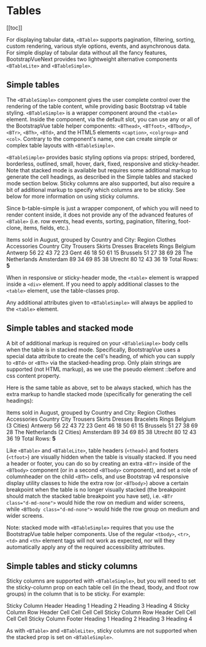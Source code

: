 # Tables

<ClientOnly>
  <Teleport to=".bd-toc">

[[toc]]

  </Teleport>
</ClientOnly>

<div class="lead mb-5">

For displaying tabular data, `<BTable>` supports pagination, filtering, sorting, custom rendering, various style options, events, and asynchronous data. For simple display of tabular data without all the fancy features, BootstrapVueNext provides two lightweight alternative components `<BTableLite>` and `<BTableSimple>`.

</div>

## Simple tables

The `<BTableSimple>` component gives the user complete control over the rendering of the table content, while providing basic Bootstrap v4 table styling. `<BTableSimple>` is a wrapper component around the `<table>` element. Inside the component, via the default slot, you can use any or all of the BootstrapVue table helper components: `<BThead>`, `<BTfoot>`, `<BTbody>`, `<BTr>`, `<BTh>`, `<BTd>`, and the HTML5 elements `<caption>`, `<colgroup>` and `<col>`. Contrary to the component's name, one can create simple or complex table layouts with `<BTableSimple>`.

`<BTableSimple>` provides basic styling options via props: striped, bordered, borderless, outlined, small, hover, dark, fixed, responsive and sticky-header. Note that stacked mode is available but requires some additional markup to generate the cell headings, as described in the Simple tables and stacked mode section below. Sticky columns are also supported, but also require a bit of additional markup to specify which columns are to be sticky. See below for more information on using sticky columns.

Since b-table-simple is just a wrapper component, of which you will need to render content inside, it does not provide any of the advanced features of `<BTable>` (i.e. row events, head events, sorting, pagination, filtering, foot-clone, items, fields, etc.).

<HighlightCard>
  <BTableSimple hover small caption-top responsive>
    <caption>Items sold in August, grouped by Country and City:</caption>
    <colgroup><col><col></colgroup>
    <colgroup><col><col><col></colgroup>
    <colgroup><col><col></colgroup>
    <BThead head-variant="dark">
      <BTr>
        <BTh colspan="2">Region</BTh>
        <BTh colspan="3">Clothes</BTh>
        <BTh colspan="2">Accessories</BTh>
      </BTr>
      <BTr>
        <BTh>Country</BTh>
        <BTh>City</BTh>
        <BTh>Trousers</BTh>
        <BTh>Skirts</BTh>
        <BTh>Dresses</BTh>
        <BTh>Bracelets</BTh>
        <BTh>Rings</BTh>
      </BTr>
    </BThead>
    <BTbody>
      <BTr>
        <BTh rowspan="3">Belgium</BTh>
        <BTh class="text-end">Antwerp</BTh>
        <BTd>56</BTd>
        <BTd>22</BTd>
        <BTd>43</BTd>
        <BTd variant="success">72</BTd>
        <BTd>23</BTd>
      </BTr>
      <BTr>
        <BTh class="text-end">Gent</BTh>
        <BTd>46</BTd>
        <BTd variant="warning">18</BTd>
        <BTd>50</BTd>
        <BTd>61</BTd>
        <BTd variant="danger">15</BTd>
      </BTr>
      <BTr>
        <BTh class="text-end">Brussels</BTh>
        <BTd>51</BTd>
        <BTd>27</BTd>
        <BTd>38</BTd>
        <BTd>69</BTd>
        <BTd>28</BTd>
      </BTr>
      <BTr>
        <BTh rowspan="2">The Netherlands</BTh>
        <BTh class="text-end">Amsterdam</BTh>
        <BTd variant="success">89</BTd>
        <BTd>34</BTd>
        <BTd>69</BTd>
        <BTd>85</BTd>
        <BTd>38</BTd>
      </BTr>
      <BTr>
        <BTh class="text-end">Utrecht</BTh>
        <BTd>80</BTd>
        <BTd variant="danger">12</BTd>
        <BTd>43</BTd>
        <BTd>36</BTd>
        <BTd variant="warning">19</BTd>
      </BTr>
    </BTbody>
    <BTfoot>
      <BTr>
        <BTd colspan="7" variant="secondary" class="text-end">
          Total Rows: <b>5</b>
        </BTd>
      </BTr>
    </BTfoot>
  </BTableSimple>
  <template #html>

```vue-html
<BTableSimple hover small caption-top responsive>
  <caption>
    Items sold in August, grouped by Country and City:
  </caption>
  <colgroup>
    <col />
    <col />
  </colgroup>
  <colgroup>
    <col />
    <col />
    <col />
  </colgroup>
  <colgroup>
    <col />
    <col />
  </colgroup>
  <BThead head-variant="dark">
    <BTr>
      <BTh colspan="2">Region</BTh>
      <BTh colspan="3">Clothes</BTh>
      <BTh colspan="2">Accessories</BTh>
    </BTr>
    <BTr>
      <BTh>Country</BTh>
      <BTh>City</BTh>
      <BTh>Trousers</BTh>
      <BTh>Skirts</BTh>
      <BTh>Dresses</BTh>
      <BTh>Bracelets</BTh>
      <BTh>Rings</BTh>
    </BTr>
  </BThead>
  <BTbody>
    <BTr>
      <BTh rowspan="3">Belgium</BTh>
      <BTh class="text-end">Antwerp</BTh>
      <BTd>56</BTd>
      <BTd>22</BTd>
      <BTd>43</BTd>
      <BTd variant="success">72</BTd>
      <BTd>23</BTd>
    </BTr>
    <BTr>
      <BTh class="text-end">Gent</BTh>
      <BTd>46</BTd>
      <BTd variant="warning">18</BTd>
      <BTd>50</BTd>
      <BTd>61</BTd>
      <BTd variant="danger">15</BTd>
    </BTr>
    <BTr>
      <BTh class="text-end">Brussels</BTh>
      <BTd>51</BTd>
      <BTd>27</BTd>
      <BTd>38</BTd>
      <BTd>69</BTd>
      <BTd>28</BTd>
    </BTr>
    <BTr>
      <BTh rowspan="2">The Netherlands</BTh>
      <BTh class="text-end">Amsterdam</BTh>
      <BTd variant="success">89</BTd>
      <BTd>34</BTd>
      <BTd>69</BTd>
      <BTd>85</BTd>
      <BTd>38</BTd>
    </BTr>
    <BTr>
      <BTh class="text-end">Utrecht</BTh>
      <BTd>80</BTd>
      <BTd variant="danger">12</BTd>
      <BTd>43</BTd>
      <BTd>36</BTd>
      <BTd variant="warning">19</BTd>
    </BTr>
  </BTbody>
  <BTfoot>
    <BTr>
      <BTd colspan="7" variant="secondary" class="text-end"> Total Rows: <b>5</b> </BTd>
    </BTr>
  </BTfoot>
</BTableSimple>
```

  </template>
</HighlightCard>

When in responsive or sticky-header mode, the `<table>` element is wrapped inside a `<div>` element. If you need to apply additional classes to the `<table>` element, use the table-classes prop.

Any additional attributes given to `<BTableSimple>` will always be applied to the `<table>` element.

## Simple tables and stacked mode

A bit of additional markup is required on your `<BTableSimple>` body cells when the table is in stacked mode. Specifically, BootstrapVue uses a special data attribute to create the cell's heading, of which you can supply to `<BTd>` or `<BTh>` via the stacked-heading prop. Only plain strings are supported (not HTML markup), as we use the pseudo element ::before and css content property.

Here is the same table as above, set to be always stacked, which has the extra markup to handle stacked mode (specifically for generating the cell headings):

<HighlightCard>
  <BTableSimple hover small caption-top stacked>
    <caption>Items sold in August, grouped by Country and City:</caption>
    <colgroup><col><col></colgroup>
    <colgroup><col><col><col></colgroup>
    <colgroup><col><col></colgroup>
    <BThead head-variant="dark">
      <BTr>
        <BTh colspan="2">Region</BTh>
        <BTh colspan="3">Clothes</BTh>
        <BTh colspan="2">Accessories</BTh>
      </BTr>
      <BTr>
        <BTh>Country</BTh>
        <BTh>City</BTh>
        <BTh>Trousers</BTh>
        <BTh>Skirts</BTh>
        <BTh>Dresses</BTh>
        <BTh>Bracelets</BTh>
        <BTh>Rings</BTh>
      </BTr>
    </BThead>
    <BTbody>
      <BTr>
        <BTh rowspan="3" class="text-center">Belgium (3 Cities)</BTh>
        <BTh stacked-heading="City" class="text-start">Antwerp</BTh>
        <BTd stacked-heading="Clothes: Trousers">56</BTd>
        <BTd stacked-heading="Clothes: Skirts">22</BTd>
        <BTd stacked-heading="Clothes: Dresses">43</BTd>
        <BTd stacked-heading="Accessories: Bracelets" variant="success">72</BTd>
        <BTd stacked-heading="Accessories: Rings">23</BTd>
      </BTr>
      <BTr>
        <BTh stacked-heading="City">Gent</BTh>
        <BTd stacked-heading="Clothes: Trousers">46</BTd>
        <BTd stacked-heading="Clothes: Skirts" variant="warning">18</BTd>
        <BTd stacked-heading="Clothes: Dresses">50</BTd>
        <BTd stacked-heading="Accessories: Bracelets">61</BTd>
        <BTd stacked-heading="Accessories: Rings" variant="danger">15</BTd>
      </BTr>
      <BTr>
        <BTh stacked-heading="City">Brussels</BTh>
        <BTd stacked-heading="Clothes: Trousers">51</BTd>
        <BTd stacked-heading="Clothes: Skirts">27</BTd>
        <BTd stacked-heading="Clothes: Dresses">38</BTd>
        <BTd stacked-heading="Accessories: Bracelets">69</BTd>
        <BTd stacked-heading="Accessories: Rings">28</BTd>
      </BTr>
      <BTr>
        <BTh rowspan="2" class="text-center">The Netherlands (2 Cities)</BTh>
        <BTh stacked-heading="City">Amsterdam</BTh>
        <BTd stacked-heading="Clothes: Trousers" variant="success">89</BTd>
        <BTd stacked-heading="Clothes: Skirts">34</BTd>
        <BTd stacked-heading="Clothes: Dresses">69</BTd>
        <BTd stacked-heading="Accessories: Bracelets">85</BTd>
        <BTd stacked-heading="Accessories: Rings">38</BTd>
      </BTr>
      <BTr>
        <BTh stacked-heading="City">Utrecht</BTh>
        <BTd stacked-heading="Clothes: Trousers">80</BTd>
        <BTd stacked-heading="Clothes: Skirts" variant="danger">12</BTd>
        <BTd stacked-heading="Clothes: Dresses">43</BTd>
        <BTd stacked-heading="Accessories: Bracelets">36</BTd>
        <BTd stacked-heading="Accessories: Rings" variant="warning">19</BTd>
      </BTr>
    </BTbody>
    <BTfoot>
      <BTr>
        <BTd colspan="7" variant="secondary" class="text-end">
          Total Rows: <b>5</b>
        </BTd>
      </BTr>
    </BTfoot>
  </BTableSimple>
  <template #html>

```vue-html
<BTableSimple hover small caption-top stacked>
  <caption>
    Items sold in August, grouped by Country and City:
  </caption>
  <colgroup>
    <col />
    <col />
  </colgroup>
  <colgroup>
    <col />
    <col />
    <col />
  </colgroup>
  <colgroup>
    <col />
    <col />
  </colgroup>
  <BThead head-variant="dark">
    <BTr>
      <BTh colspan="2">Region</BTh>
      <BTh colspan="3">Clothes</BTh>
      <BTh colspan="2">Accessories</BTh>
    </BTr>
    <BTr>
      <BTh>Country</BTh>
      <BTh>City</BTh>
      <BTh>Trousers</BTh>
      <BTh>Skirts</BTh>
      <BTh>Dresses</BTh>
      <BTh>Bracelets</BTh>
      <BTh>Rings</BTh>
    </BTr>
  </BThead>
  <BTbody>
    <BTr>
      <BTh rowspan="3" class="text-center">Belgium (3 Cities)</BTh>
      <BTh stacked-heading="City" class="text-start">Antwerp</BTh>
      <BTd stacked-heading="Clothes: Trousers">56</BTd>
      <BTd stacked-heading="Clothes: Skirts">22</BTd>
      <BTd stacked-heading="Clothes: Dresses">43</BTd>
      <BTd stacked-heading="Accessories: Bracelets" variant="success">72</BTd>
      <BTd stacked-heading="Accessories: Rings">23</BTd>
    </BTr>
    <BTr>
      <BTh stacked-heading="City">Gent</BTh>
      <BTd stacked-heading="Clothes: Trousers">46</BTd>
      <BTd stacked-heading="Clothes: Skirts" variant="warning">18</BTd>
      <BTd stacked-heading="Clothes: Dresses">50</BTd>
      <BTd stacked-heading="Accessories: Bracelets">61</BTd>
      <BTd stacked-heading="Accessories: Rings" variant="danger">15</BTd>
    </BTr>
    <BTr>
      <BTh stacked-heading="City">Brussels</BTh>
      <BTd stacked-heading="Clothes: Trousers">51</BTd>
      <BTd stacked-heading="Clothes: Skirts">27</BTd>
      <BTd stacked-heading="Clothes: Dresses">38</BTd>
      <BTd stacked-heading="Accessories: Bracelets">69</BTd>
      <BTd stacked-heading="Accessories: Rings">28</BTd>
    </BTr>
    <BTr>
      <BTh rowspan="2" class="text-center">The Netherlands (2 Cities)</BTh>
      <BTh stacked-heading="City">Amsterdam</BTh>
      <BTd stacked-heading="Clothes: Trousers" variant="success">89</BTd>
      <BTd stacked-heading="Clothes: Skirts">34</BTd>
      <BTd stacked-heading="Clothes: Dresses">69</BTd>
      <BTd stacked-heading="Accessories: Bracelets">85</BTd>
      <BTd stacked-heading="Accessories: Rings">38</BTd>
    </BTr>
    <BTr>
      <BTh stacked-heading="City">Utrecht</BTh>
      <BTd stacked-heading="Clothes: Trousers">80</BTd>
      <BTd stacked-heading="Clothes: Skirts" variant="danger">12</BTd>
      <BTd stacked-heading="Clothes: Dresses">43</BTd>
      <BTd stacked-heading="Accessories: Bracelets">36</BTd>
      <BTd stacked-heading="Accessories: Rings" variant="warning">19</BTd>
    </BTr>
  </BTbody>
  <BTfoot>
    <BTr>
      <BTd colspan="7" variant="secondary" class="text-end"> Total Rows: <b>5</b> </BTd>
    </BTr>
  </BTfoot>
</BTableSimple>
```

  </template>
</HighlightCard>

Like `<BTable>` and `<BTableLite>`, table headers (`<thead>`) and footers (`<tfoot>`) are visually hidden when the table is visually stacked. If you need a header or footer, you can do so by creating an extra `<BTr>` inside of the `<BTbody>` component (or in a second `<BTbody>` component), and set a role of columnheader on the child `<BTh>` cells, and use Bootstrap v4 responsive display utility classes to hide the extra row (or `<BTbody>`) above a certain breakpoint when the table is no longer visually stacked (the breakpoint should match the stacked table breakpoint you have set), i.e. `<BTr class="d-md-none">` would hide the row on medium and wider screens, while `<BTbody class="d-md-none">` would hide the row group on medium and wider screens.

Note: stacked mode with `<BTableSimple>` requires that you use the BootstrapVue table helper components. Use of the regular `<tbody>`, `<tr>`, `<td>` and `<th>` element tags will not work as expected, nor will they automatically apply any of the required accessibility attributes.

## Simple tables and sticky columns

Sticky columns are supported with `<BTableSimple>`, but you will need to set the sticky-column prop on each table cell (in the thead, tbody, and tfoot row groups) in the column that is to be sticky. For example:

<HighlightCard>
  <BTableSimple responsive>
    <BThead>
      <BTr>
        <BTh sticky-column>Sticky Column Header</BTh>
        <BTh>Heading 1</BTh>
        <BTh>Heading 2</BTh>
        <BTh>Heading 3</BTh>
        <BTh>Heading 4</BTh>
      </BTr>
    </BThead>
    <BTbody>
      <BTr>
        <BTh sticky-column>Sticky Column Row Header</BTh>
        <BTd>Cell</BTd>
        <BTd>Cell</BTd>
        <BTd>Cell</BTd>
        <BTd>Cell</BTd>
      </BTr>
      <BTr>
        <BTh sticky-column>Sticky Column Row Header</BTh>
        <BTd>Cell</BTd>
        <BTd>Cell</BTd>
        <BTd>Cell</BTd>
        <BTd>Cell</BTd>
      </BTr>
    </BTbody>
    <BTfoot>
      <BTr>
        <BTh sticky-column>Sticky Column Footer</BTh>
        <BTh>Heading 1</BTh>
        <BTh>Heading 2</BTh>
        <BTh>Heading 3</BTh>
        <BTh>Heading 4</BTh>
      </BTr>
    </BTfoot>
  </BTableSimple>
  <template #html>

```vue-html
<BTableSimple responsive>
  <BThead>
    <BTr>
      <BTh sticky-column>Sticky Column Header</BTh>
      <BTh>Heading 1</BTh>
      <BTh>Heading 2</BTh>
      <BTh>Heading 3</BTh>
      <BTh>Heading 4</BTh>
    </BTr>
  </BThead>
  <BTbody>
    <BTr>
      <BTh sticky-column>Sticky Column Row Header</BTh>
      <BTd>Cell</BTd>
      <BTd>Cell</BTd>
      <BTd>Cell</BTd>
      <BTd>Cell</BTd>
    </BTr>
    <BTr>
      <BTh sticky-column>Sticky Column Row Header</BTh>
      <BTd>Cell</BTd>
      <BTd>Cell</BTd>
      <BTd>Cell</BTd>
      <BTd>Cell</BTd>
    </BTr>
  </BTbody>
  <BTfoot>
    <BTr>
      <BTh sticky-column>Sticky Column Footer</BTh>
      <BTh>Heading 1</BTh>
      <BTh>Heading 2</BTh>
      <BTh>Heading 3</BTh>
      <BTh>Heading 4</BTh>
    </BTr>
  </BTfoot>
</BTableSimple>
```

  </template>
</HighlightCard>

As with `<BTable>` and `<BTableLite>`, sticky columns are not supported when the stacked prop is set on `<BTableSimple>`.

<ComponentReference :data="data" />

<script setup lang="ts">
import {data} from '../../data/components/table.data'
import ComponentReference from '../../components/ComponentReference.vue'
import HighlightCard from '../../components/HighlightCard.vue'
import {BCard, BCardBody, BTableSimple, BTd, BTbody, BTfoot, BThead, BTh, BTr} from 'bootstrap-vue-next'
</script>
